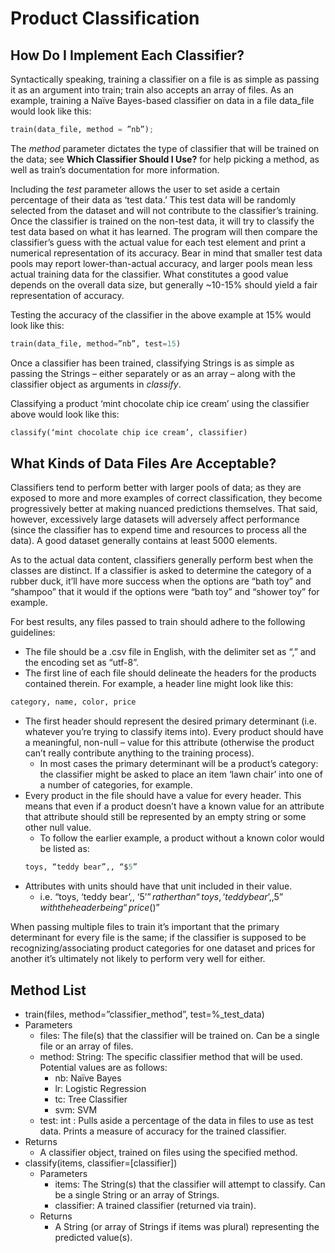 # Product Classification

## How Do I Implement Each Classifier?

Syntactically speaking, training a classifier on a file is as simple as passing it as an argument into train; train also accepts an array of files.
As an example, training a Naïve Bayes-based classifier on data in a file data_file would look like this: 

```python
train(data_file, method = ”nb”);
```

The *method* parameter dictates the type of classifier that will be trained on the data; see **Which Classifier Should I Use?** for help picking a method, as well as train’s documentation for more information.

Including the *test* parameter allows the user to set aside a certain percentage of their data as ‘test data.’ This test data will be randomly selected from the dataset and will not contribute to the classifier’s training. Once the classifier is trained on the non-test data, it will try to classify the test data based on what it has learned. The program will then compare the classifier’s guess with the actual value for each test element and print a numerical representation of its accuracy. Bear in mind that smaller test data pools may report lower-than-actual accuracy, and larger pools mean less actual training data for the classifier. What constitutes a good value depends on the overall data size, but generally ~10-15% should yield a fair representation of accuracy. 

Testing the accuracy of the classifier in the above example at 15% would look like this:

```python
train(data_file, method=”nb”, test=15)
```

Once a classifier has been trained, classifying Strings is as simple as passing the Strings – either separately or as an array – along with the classifier object as arguments in *classify*.

Classifying a product ‘mint chocolate chip ice cream’ using the classifier above would look like this:

```python
classify(‘mint chocolate chip ice cream’, classifier)
```
## What Kinds of Data Files Are Acceptable?

Classifiers tend to perform better with larger pools of data; as they are exposed to more and more examples of correct classification, they become progressively better at making nuanced predictions themselves. That said, however, excessively large datasets will adversely affect performance (since the classifier has to expend time and resources to process all the data). A good dataset generally contains at least 5000 elements. 

As to the actual data content, classifiers generally perform best when the classes are distinct. If a classifier is asked to determine the category of a rubber duck, it’ll have more success when the options are “bath toy” and “shampoo” that it would if the options were “bath toy” and “shower toy” for example.

For best results, any files passed to train should adhere to the following guidelines:
- The file should be a .csv file in English, with the delimiter set as “,” and the encoding set as “utf-8”.
- The first line of each file should delineate the headers for the products contained therein. For example, a header line might look like this:
```python
category, name, color, price
```
- The first header should represent the desired primary determinant (i.e. whatever you’re trying to classify items into). Every product should have a meaningful, non-null – value for this attribute (otherwise the product can’t really contribute anything to the training process).
  - In most cases the primary determinant will be a product’s category: the classifier might be asked to place an item ‘lawn chair’ into one of a number of categories, for example.
- Every product in the file should have a value for every header. This means that even if a product doesn’t have a known value for an attribute that attribute should still be represented by an empty string or some other null value.
  - To follow the earlier example, a product without a known color would be listed as:
  ```python
  toys, “teddy bear”,, “$5”
  ```
- Attributes with units should have that unit included in their value.
  - i.e. “toys, ‘teddy bear’,, ‘$5’” rather than “toys, ‘teddy bear’,, 5” with the header being “price ($)”
  
When passing multiple files to train it’s important that the primary determinant for every file is the same; if the classifier is supposed to be recognizing/associating product categories for one dataset and prices for another it’s ultimately not likely to perform very well for either. 

## Method List

 - train(files, method=”classifier_method”, test=%_test_data)
  - Parameters
    - files: The file(s) that the classifier will be trained on. Can be a single file or an array of files.
    - method: String: The specific classifier method that will be used. Potential values are as follows:
      - nb: Naïve Bayes
      - lr: Logistic Regression
      - tc: Tree Classifier
      - svm: SVM
    - test: int : Pulls aside a percentage of the data in files to use as test data. Prints a measure of accuracy for the trained classifier. 
  - Returns
    - A classifier object, trained on files using the specified method.
- classify(items, classifier=[classifier])
  - Parameters
    - items: The String(s) that the classifier will attempt to classify. Can be a single String or an array of Strings.
    - classifier:  A trained classifier (returned via train).
  - Returns
    - A String (or array of Strings if items was plural) representing the predicted value(s).


